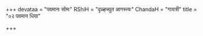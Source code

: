 +++
devataa = "पवमानः सोमः"
RShiH = "दृळ्हच्युत आगस्त्यः"
ChandaH = "गायत्री"
title = "०२ पवमान धिया"

+++

